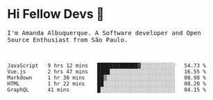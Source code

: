 # Hi Fellow Devs :wave:
   
<p>
  <samp>
    I'm Amanda Albuquerque. A Software developer and Open Source Enthusiast from São Paulo.
  </samp>

  
<!--   [![Twitter Follow](https://img.shields.io/twitter/follow/alalbux?style=social)](https://www.twitter.com/alalbux)
  [![Linkedin Badge](https://img.shields.io/badge/-alalbux-blue?style=flat-square&logo=Linkedin&logoColor=white&link=https://www.linkedin.com/in/alalbux/)](https://www.linkedin.com/in/alalbux/)
  [![Medium Badge](https://img.shields.io/badge/-alalbux-black?style=flat-square&logo=Medium&logoColor=white&link=https://medium.com/@alalbux)](https://medium.com/@alalbux) -->
</p>

  <br/>
  

<!--START_SECTION:waka-->
```text
JavaScript   9 hrs 12 mins   █████████████▓░░░░░░░░░░░   54.73 % 
Vue.js       2 hrs 47 mins   ████░░░░░░░░░░░░░░░░░░░░░   16.55 % 
Markdown     1 hr 30 mins    ██▒░░░░░░░░░░░░░░░░░░░░░░   08.98 % 
HTML         1 hr 22 mins    ██░░░░░░░░░░░░░░░░░░░░░░░   08.20 % 
GraphQL      41 mins         █░░░░░░░░░░░░░░░░░░░░░░░░   04.15 % 
```
<!--END_SECTION:waka-->

